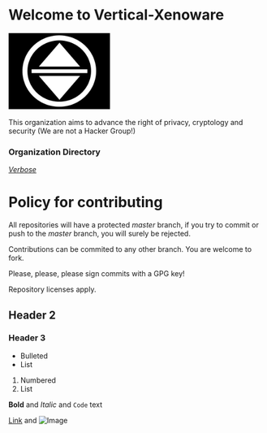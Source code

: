 # Welcome to Vertical-Xenoware
<img src="VX.png" alt="VX" width="200"/>

This organization aims to advance the right of privacy, cryptology and security
(We are not a Hacker Group!)

### Organization Directory
[_Verbose_]( https://vertical-xenoware.github.io/Verbose/)




# Policy for contributing
All repositories will have a protected _master_ branch, 
if you try to commit or push to the _master_ branch, you
will surely be rejected.

Contributions can be commited to any other branch.
You are welcome to fork.

Please, please, please sign commits with a GPG key!

Repository licenses apply.

## Header 2
### Header 3

- Bulleted
- List

1. Numbered
2. List

**Bold** and _Italic_ and `Code` text

[Link](url) and ![Image](src)
```

